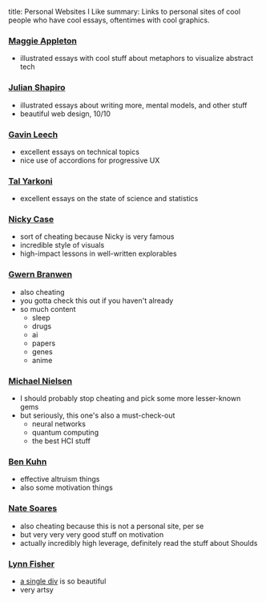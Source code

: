 title: Personal Websites I Like
summary: Links to personal sites of cool people who have cool essays, oftentimes with cool graphics.

### [Maggie Appleton](https://maggieappleton.com/)

* illustrated essays with cool stuff about metaphors to visualize abstract tech

### [Julian Shapiro](https://www.julian.com/)

* illustrated essays about writing more, mental models, and other stuff
* beautiful web design, 10/10

### [Gavin Leech](https://www.gleech.org/)

* excellent essays on technical topics
* nice use of accordions for progressive UX

### [Tal Yarkoni](https://talyarkoni.org/)

* excellent essays on the state of science and statistics

### [Nicky Case](https://ncase.me/)

* sort of cheating because Nicky is very famous
* incredible style of visuals
* high-impact lessons in well-written explorables

### [Gwern Branwen](https://www.gwern.net/)

* also cheating
* you gotta check this out if you haven't already
* so much content
  * sleep
  * drugs
  * ai
  * papers
  * genes
  * anime

### [Michael Nielsen](http://michaelnielsen.org/)

* I should probably stop cheating and pick some more lesser-known gems
* but seriously, this one's also a must-check-out
  * neural networks
  * quantum computing
  * the best HCI stuff

### [Ben Kuhn](https://www.benkuhn.net/posts/)

* effective altruism things
* also some motivation things

### [Nate Soares](http://mindingourway.com/)

* also cheating because this is not a personal site, per se
* but very very very good stuff on motivation
* actually incredibly high leverage, definitely read the stuff about Shoulds

### [Lynn Fisher](https://lynnandtonic.com/)

* [a single div](https://a.singlediv.com/) is so beautiful
* very artsy